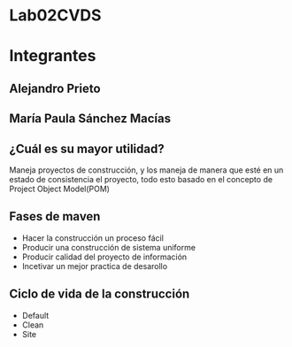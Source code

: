 # Lab02CVDS
# Integrantes
## Alejandro Prieto
## María Paula Sánchez Macías

## ¿Cuál es su mayor utilidad?
Maneja proyectos de construcción, y los maneja de manera que esté en un estado de consistencia el proyecto, todo esto basado en el concepto de Project Object Model(POM)

## Fases de maven
- Hacer la construcción un proceso fácil
- Producir una construcción de sistema uniforme
- Producir calidad del proyecto de información
- Incetivar un mejor practica de desarollo
## Ciclo de vida de la construcción
- Default
- Clean
- Site

